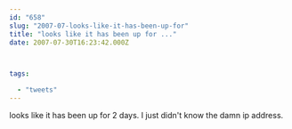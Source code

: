 ```yaml
---
id: "658"
slug: "2007-07-looks-like-it-has-been-up-for"
title: "looks like it has been up for ..."
date: 2007-07-30T16:23:42.000Z



tags:

  - "tweets"
---
```

<div class="sqs-html-content">
  <p>looks like it has been up for 2 days.  I just didn't know the damn ip address.</p>
</div>
